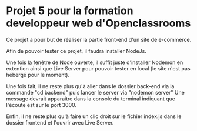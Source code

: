 # Projet 5 pour la formation developpeur web d'Openclassrooms

Ce projet a pour but de réaliser la partie front-end d'un site de e-commerce.

Afin de pouvoir tester ce projet, il faudra installer NodeJs.

Une fois la fenêtre de Node ouverte, il suffit juste d'installer Nodemon en extention ainsi que Live Server pour pouvoir tester en local (le site n'est pas hébergé pour le moment).

Une fois fait, il ne reste plus qu'à aller dans le dossier back-end via la commande "cd backend" puis lancer le server via "nodemon server"
Une message devrait apparaitre dans la console du terminal indiquant que l'écoute est sur le port 3000.

Enfin, il ne reste plus qu'à faire un clic droit sur le fichier index.js dans le dossier frontend et l'ouvrir avec Live Server.
